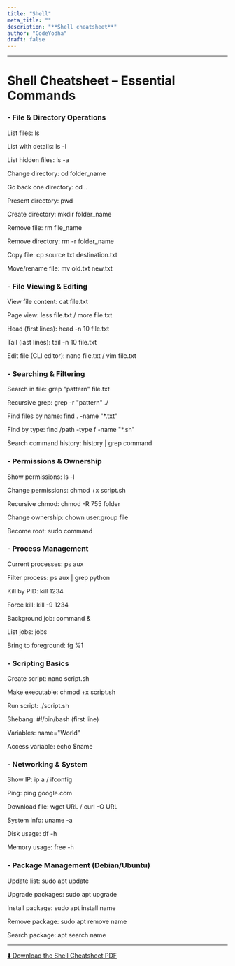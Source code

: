 ```yaml
---
title: "Shell"
meta_title: ""
description: "**Shell cheatsheet**"
author: "CodeYodha"
draft: false
---
```



---



# Shell Cheatsheet – Essential Commands
### - File & Directory Operations
List files: ls

List with details: ls -l

List hidden files: ls -a

Change directory: cd folder_name

Go back one directory: cd ..

Present directory: pwd

Create directory: mkdir folder_name

Remove file: rm file_name

Remove directory: rm -r folder_name

Copy file: cp source.txt destination.txt

Move/rename file: mv old.txt new.txt

### - File Viewing & Editing
View file content: cat file.txt

Page view: less file.txt / more file.txt

Head (first lines): head -n 10 file.txt

Tail (last lines): tail -n 10 file.txt

Edit file (CLI editor): nano file.txt / vim file.txt

### - Searching & Filtering
Search in file: grep "pattern" file.txt

Recursive grep: grep -r "pattern" ./

Find files by name: find . -name "*.txt"

Find by type: find /path -type f -name "*.sh"

Search command history: history | grep command

### - Permissions & Ownership
Show permissions: ls -l

Change permissions: chmod +x script.sh

Recursive chmod: chmod -R 755 folder

Change ownership: chown user:group file

Become root: sudo command

### - Process Management
Current processes: ps aux

Filter process: ps aux | grep python

Kill by PID: kill 1234

Force kill: kill -9 1234

Background job: command &

List jobs: jobs

Bring to foreground: fg %1

### - Scripting Basics
Create script: nano script.sh

Make executable: chmod +x script.sh

Run script: ./script.sh

Shebang: #!/bin/bash (first line)

Variables: name="World"

Access variable: echo $name

### - Networking & System
Show IP: ip a / ifconfig

Ping: ping google.com

Download file: wget URL / curl -O URL

System info: uname -a

Disk usage: df -h

Memory usage: free -h

### - Package Management (Debian/Ubuntu)
Update list: sudo apt update

Upgrade packages: sudo apt upgrade

Install package: sudo apt install name

Remove package: sudo apt remove name

Search package: apt search name



---

[⬇️ Download the Shell Cheatsheet PDF](/downloads/shell_cheatsheet.pdf)